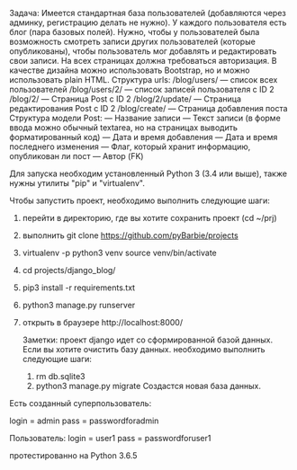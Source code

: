 Задача:
Имеется стандартная база пользователей (добавляются через админку, регистрацию делать не нужно). У каждого пользователя есть блог (пара базовых полей). Нужно, чтобы у пользователей была возможность смотреть записи других пользователей (которые опубликованы), чтобы пользователь мог добавлять и редактировать свои записи. На всех страницах должна требоваться авторизация. В качестве дизайна можно использовать Bootstrap, но и можно использовать plain HTML.
Структура urls:
/blog/users/ — список всех пользователей
/blog/users/2/ — список записей пользователя с ID 2
/blog/2/ — Страница Post с ID 2
/blog/2/update/ — Страница редактирования Post с ID 2
/blog/create/ — Страница добавления поста
Структура модели Post:
— Название записи
— Текст записи (в форме ввода можно обычный textarea, но на страницах выводить
форматированный код)
— Дата и время добавления
— Дата и время последнего изменения
— Флаг, который хранит информацию, опубликован ли пост
— Автор (FK)

Для запуска необходим установленный Python 3 (3.4 или выше),
также нужны утилиты "pip" и "virtualenv".

Чтобы запустить проект, необходимо выполнить следующие шаги:

1. перейти в директорию, где вы хотите сохранить проект (cd ~/prj)
2. выполнить git clone https://github.com/pyBarbie/projects
3. virtualenv -p python3 venv
   source venv/bin/activate
4. cd projects/django_blog/
5. pip3 install -r requirements.txt
6. python3 manage.py runserver
7. открыть в браузере http://localhost:8000/

   Заметки: проект django идет со сформированной базой данных.
   Если вы хотите очистить базу данных. необходимо выполнить следующие шаги:

  	1. rm db.sqlite3
  	2. python3 manage.py migrate
  	Создастся новая база данных.


Есть созданный суперпользователь:

login = admin
pass  = passwordforadmin

Пользователь:
login = user1
pass = passwordforuser1

протестированно на Python 3.6.5
